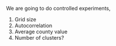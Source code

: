 We are going to do controlled experiments,

1. Grid size
2. Autocorrelation
3. Average county value
4. Number of clusters?